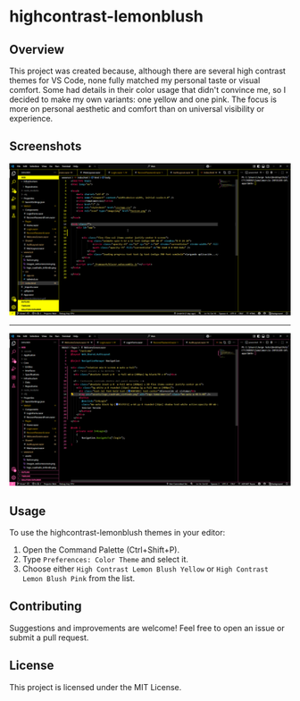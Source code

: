 # highcontrast-lemonblush

## Overview
This project was created because, although there are several high contrast themes for VS Code, none fully matched my personal taste or visual comfort. Some had details in their color usage that didn't convince me, so I decided to make my own variants: one yellow and one pink. The focus is more on personal aesthetic and comfort than on universal visibility or experience.

## Screenshots

![Yellow Theme Preview](images/theme-yellow-preview.png)

---

![Pink Theme Preview](images/theme-pink-preview.png)

## Usage
To use the highcontrast-lemonblush themes in your editor:
1. Open the Command Palette (Ctrl+Shift+P).
2. Type `Preferences: Color Theme` and select it.
3. Choose either `High Contrast Lemon Blush Yellow` or `High Contrast Lemon Blush Pink` from the list.

## Contributing
Suggestions and improvements are welcome! Feel free to open an issue or submit a pull request.

## License
This project is licensed under the MIT License.